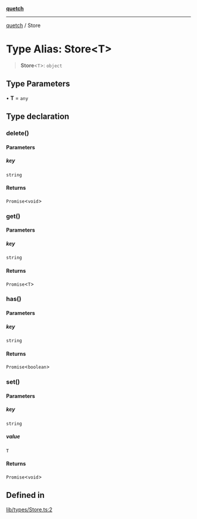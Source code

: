 [**quetch**](../README.md)

***

[quetch](../README.md) / Store

# Type Alias: Store\<T\>

> **Store**\<`T`\>: `object`

## Type Parameters

• **T** = `any`

## Type declaration

### delete()

#### Parameters

##### key

`string`

#### Returns

`Promise`\<`void`\>

### get()

#### Parameters

##### key

`string`

#### Returns

`Promise`\<`T`\>

### has()

#### Parameters

##### key

`string`

#### Returns

`Promise`\<`boolean`\>

### set()

#### Parameters

##### key

`string`

##### value

`T`

#### Returns

`Promise`\<`void`\>

## Defined in

[lib/types/Store.ts:2](https://github.com/nevoland/quetch/blob/db84578eb5eba15d3388a1c2cfad7cc80fe9fbe6/lib/types/Store.ts#L2)
